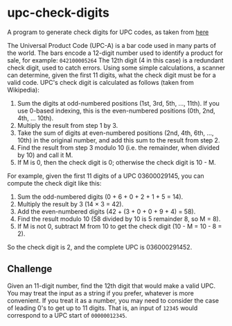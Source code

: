 # upc-check-digits
A program to generate check digits for UPC codes, as taken from [here](https://www.reddit.com/r/dailyprogrammer/comments/a72sdj/20181217_challenge_370_easy_upc_check_digits/)


The Universal Product Code (UPC-A) is a bar code used in many parts of the world. The bars encode a 12-digit number used to identify a product for sale, for example:
`042100005264`
The 12th digit (4 in this case) is a redundant check digit, used to catch errors. Using some simple calculations, a scanner can determine, given the first 11 digits, what the check digit must be for a valid code. UPC's check digit is calculated as follows (taken from Wikipedia):

1. Sum the digits at odd-numbered positions (1st, 3rd, 5th, ..., 11th). If you use 0-based indexing, this is the even-numbered positions (0th, 2nd, 4th, ... 10th).
2. Multiply the result from step 1 by 3.
3. Take the sum of digits at even-numbered positions (2nd, 4th, 6th, ..., 10th) in the original number, and add this sum to the result from step 2.
4. Find the result from step 3 modulo 10 (i.e. the remainder, when divided by 10) and call it M.
5. If M is 0, then the check digit is 0; otherwise the check digit is 10 - M.

For example, given the first 11 digits of a UPC 03600029145, you can compute the check digit like this:

1. Sum the odd-numbered digits (0 + 6 + 0 + 2 + 1 + 5 = 14).
2. Multiply the result by 3 (14 × 3 = 42).
3. Add the even-numbered digits (42 + (3 + 0 + 0 + 9 + 4) = 58).
4. Find the result modulo 10 (58 divided by 10 is 5 remainder 8, so M = 8).
5. If M is not 0, subtract M from 10 to get the check digit (10 - M = 10 - 8 = 2).

So the check digit is 2, and the complete UPC is 036000291452.

## Challenge

Given an 11-digit number, find the 12th digit that would make a valid UPC. You may treat the input as a string if you prefer, whatever is more convenient. If you treat it as a number, you may need to consider the case of leading 0's to get up to 11 digits. That is, an input of `12345` would correspond to a UPC start of `00000012345`.
